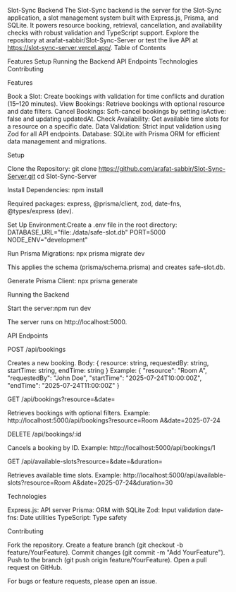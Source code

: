 Slot-Sync Backend
The Slot-Sync backend is the server for the Slot-Sync application, a slot management system built with Express.js, Prisma, and SQLite. It powers resource booking, retrieval, cancellation, and availability checks with robust validation and TypeScript support. Explore the repository at arafat-sabbir/Slot-Sync-Server or test the live API at https://slot-sync-server.vercel.app/.
Table of Contents

Features
Setup
Running the Backend
API Endpoints
Technologies
Contributing

Features

Book a Slot: Create bookings with validation for time conflicts and duration (15–120 minutes).
View Bookings: Retrieve bookings with optional resource and date filters.
Cancel Bookings: Soft-cancel bookings by setting isActive: false and updating updatedAt.
Check Availability: Get available time slots for a resource on a specific date.
Data Validation: Strict input validation using Zod for all API endpoints.
Database: SQLite with Prisma ORM for efficient data management and migrations.

Setup

Clone the Repository:
git clone https://github.com/arafat-sabbir/Slot-Sync-Server.git
cd Slot-Sync-Server


Install Dependencies:
npm install

Required packages: express, @prisma/client, zod, date-fns, @types/express (dev).

Set Up Environment:Create a .env file in the root directory:
DATABASE_URL="file:./data/safe-slot.db"
PORT=5000
NODE_ENV="development"


Run Prisma Migrations:
npx prisma migrate dev

This applies the schema (prisma/schema.prisma) and creates safe-slot.db.

Generate Prisma Client:
npx prisma generate



Running the Backend

Start the server:npm run dev


The server runs on http://localhost:5000.

API Endpoints

POST /api/bookings

Creates a new booking.
Body: { resource: string, requestedBy: string, startTime: string, endTime: string }
Example: { "resource": "Room A", "requestedBy": "John Doe", "startTime": "2025-07-24T10:00:00Z", "endTime": "2025-07-24T11:00:00Z" }


GET /api/bookings?resource=&date=

Retrieves bookings with optional filters.
Example: http://localhost:5000/api/bookings?resource=Room A&date=2025-07-24


DELETE /api/bookings/:id

Cancels a booking by ID.
Example: http://localhost:5000/api/bookings/1


GET /api/available-slots?resource=&date=&duration=

Retrieves available time slots.
Example: http://localhost:5000/api/available-slots?resource=Room A&date=2025-07-24&duration=30



Technologies

Express.js: API server
Prisma: ORM with SQLite
Zod: Input validation
date-fns: Date utilities
TypeScript: Type safety

Contributing

Fork the repository.
Create a feature branch (git checkout -b feature/YourFeature).
Commit changes (git commit -m "Add YourFeature").
Push to the branch (git push origin feature/YourFeature).
Open a pull request on GitHub.

For bugs or feature requests, please open an issue.